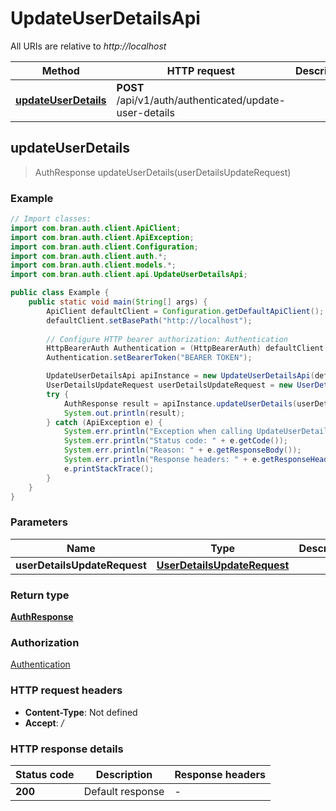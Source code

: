 # UpdateUserDetailsApi

All URIs are relative to *http://localhost*

| Method | HTTP request | Description |
|------------- | ------------- | -------------|
| [**updateUserDetails**](UpdateUserDetailsApi.md#updateUserDetails) | **POST** /api/v1/auth/authenticated/update-user-details |  |



## updateUserDetails

> AuthResponse updateUserDetails(userDetailsUpdateRequest)



### Example

```java
// Import classes:
import com.bran.auth.client.ApiClient;
import com.bran.auth.client.ApiException;
import com.bran.auth.client.Configuration;
import com.bran.auth.client.auth.*;
import com.bran.auth.client.models.*;
import com.bran.auth.client.api.UpdateUserDetailsApi;

public class Example {
    public static void main(String[] args) {
        ApiClient defaultClient = Configuration.getDefaultApiClient();
        defaultClient.setBasePath("http://localhost");
        
        // Configure HTTP bearer authorization: Authentication
        HttpBearerAuth Authentication = (HttpBearerAuth) defaultClient.getAuthentication("Authentication");
        Authentication.setBearerToken("BEARER TOKEN");

        UpdateUserDetailsApi apiInstance = new UpdateUserDetailsApi(defaultClient);
        UserDetailsUpdateRequest userDetailsUpdateRequest = new UserDetailsUpdateRequest(); // UserDetailsUpdateRequest | 
        try {
            AuthResponse result = apiInstance.updateUserDetails(userDetailsUpdateRequest);
            System.out.println(result);
        } catch (ApiException e) {
            System.err.println("Exception when calling UpdateUserDetailsApi#updateUserDetails");
            System.err.println("Status code: " + e.getCode());
            System.err.println("Reason: " + e.getResponseBody());
            System.err.println("Response headers: " + e.getResponseHeaders());
            e.printStackTrace();
        }
    }
}
```

### Parameters


| Name | Type | Description  | Notes |
|------------- | ------------- | ------------- | -------------|
| **userDetailsUpdateRequest** | [**UserDetailsUpdateRequest**](UserDetailsUpdateRequest.md)|  | |

### Return type

[**AuthResponse**](AuthResponse.md)

### Authorization

[Authentication](../README.md#Authentication)

### HTTP request headers

- **Content-Type**: Not defined
- **Accept**: */*


### HTTP response details
| Status code | Description | Response headers |
|-------------|-------------|------------------|
| **200** | Default response |  -  |

